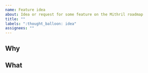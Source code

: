 ```yaml
---
name: Feature idea
about: Idea or request for some feature on the Mithril roadmap
title: ""
labels: ":thought_balloon: idea"
assignees: ""
---
```


## Why

<!-- Explain why you (or the user) need/want this (e.g. problem, challenge, pain, benefit) -->

## What

<!-- Explain what this is roughly about (e.g. description of a new API endpoint or message format). -->
